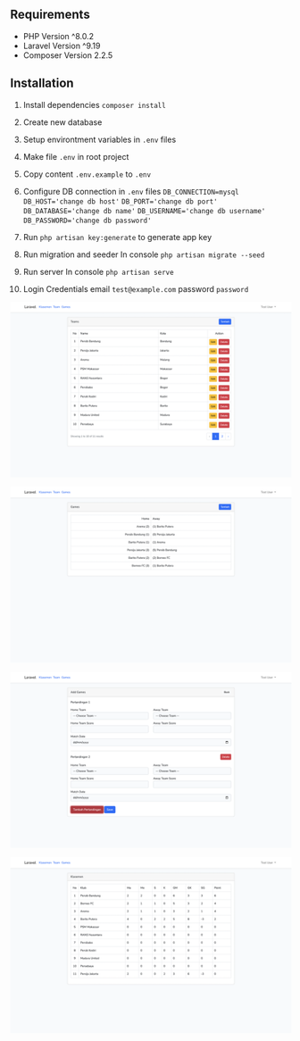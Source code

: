 ## Requirements

-   PHP Version ^8.0.2
-   Laravel Version ^9.19
-   Composer Version 2.2.5

## Installation

1. Install dependencies `composer install`
2. Create new database
3. Setup environtment variables in `.env` files
4. Make file `.env` in root project
5. Copy content `.env.example` to `.env`
6. Configure DB connection in `.env` files
   `DB_CONNECTION=mysql`
   `DB_HOST='change db host'`
   `DB_PORT='change db port'`
   `DB_DATABASE='change db name'`
   `DB_USERNAME='change db username'`
   `DB_PASSWORD='change db password'`

7. Run `php artisan key:generate` to generate app key

8. Run migration and seeder In console
   `php artisan migrate --seed`

9. Run server In console
   `php artisan serve`

10. Login Credentials
    email `test@example.com`
    password `password`

![List Team](https://github.com/Aditya170700/Football-Standings/blob/main/public/team.png?raw=true)

![List Game](https://github.com/Aditya170700/Football-Standings/blob/main/public/game.png?raw=true)

![Add Game (Multiple)](https://github.com/Aditya170700/Football-Standings/blob/main/public/add-game.png?raw=true)

![Standings](https://github.com/Aditya170700/Football-Standings/blob/main/public/standings.png?raw=true)
